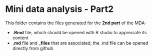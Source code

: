 # Mini data analysis - Part2

This folder contains the files generated for the **2nd part** of the MDA:

* **.Rmd** file, which should be opened with R studio to appreciate its content
* **.md** file and **_files** that are associated, the .md file can be opened directly from github